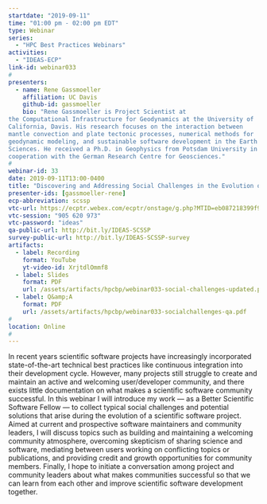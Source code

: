 ```yaml
---
startdate: "2019-09-11"
time: "01:00 pm - 02:00 pm EDT"
type: Webinar
series:
  - "HPC Best Practices Webinars"
activities:
  - "IDEAS-ECP"
link-id: webinar033
#
presenters:
  - name: Rene Gassmoeller
    affiliation: UC Davis
    github-id: gassmoeller
    bio: "Rene Gassmoeller is Project Scientist at
the Computational Infrastructure for Geodynamics at the University of
California, Davis. His research focuses on the interaction between
mantle convection and plate tectonic processes, numerical methods for
geodynamic modeling, and sustainable software development in the Earth
Sciences. He received a Ph.D. in Geophysics from Potsdam University in
cooperation with the German Research Centre for Geosciences."
#
webinar-id: 33
date: 2019-09-11T13:00-0400
title: "Discovering and Addressing Social Challenges in the Evolution of Scientific Software Projects"
presenter-ids: [gassmoeller-rene]
ecp-abbreviation: scssp
vtc-url: https://ecptr.webex.com/ecptr/onstage/g.php?MTID=eb087218399f983f4dba6fb3150d35cf1
vtc-session: "905 620 973"
vtc-password: "ideas"
qa-public-url: http://bit.ly/IDEAS-SCSSP
survey-public-url: http://bit.ly/IDEAS-SCSSP-survey
artifacts:
  - label: Recording
    format: YouTube
    yt-video-id: XrjtdlOmmf8
  - label: Slides
    format: PDF
    url: /assets/artifacts/hpcbp/webinar033-social-challenges-updated.pdf
  - label: Q&amp;A
    format: PDF
    url: /assets/artifacts/hpcbp/webinar033-socialchallenges-qa.pdf
#
location: Online
#
---
```

In recent years scientific software projects have increasingly
incorporated state-of-the-art technical best practices like continuous
integration into their development cycle. However, many projects still
struggle to create and maintain an active and welcoming user/developer
community, and there exists little documentation on what makes a
scientific software community successful. In this webinar I will
introduce my work — as a Better Scientific Software Fellow — to
collect typical social challenges and potential solutions that arise
during the evolution of a scientific software project. Aimed at
current and prospective software maintainers and community leaders, I
will discuss topics such as building and maintaining a welcoming
community atmosphere, overcoming skepticism of sharing science and
software, mediating between users working on conflicting topics or
publications, and providing credit and growth opportunities for
community members. Finally, I hope to initiate a conversation among
project and community leaders about what makes communities successful
so that we can learn from each other and improve scientific software
development together.
